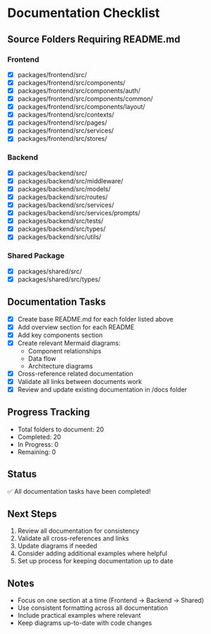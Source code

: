 # Documentation Checklist

## Source Folders Requiring README.md

### Frontend
- [x] packages/frontend/src/
- [x] packages/frontend/src/components/
- [x] packages/frontend/src/components/auth/
- [x] packages/frontend/src/components/common/
- [x] packages/frontend/src/components/layout/
- [x] packages/frontend/src/contexts/
- [x] packages/frontend/src/pages/
- [x] packages/frontend/src/services/
- [x] packages/frontend/src/stores/

### Backend
- [x] packages/backend/src/
- [x] packages/backend/src/middleware/
- [x] packages/backend/src/models/
- [x] packages/backend/src/routes/
- [x] packages/backend/src/services/
- [x] packages/backend/src/services/prompts/
- [x] packages/backend/src/tests/
- [x] packages/backend/src/types/
- [x] packages/backend/src/utils/

### Shared Package
- [x] packages/shared/src/
- [x] packages/shared/src/types/

## Documentation Tasks
- [x] Create base README.md for each folder listed above
- [x] Add overview section for each README
- [x] Add key components section
- [x] Create relevant Mermaid diagrams:
  - Component relationships
  - Data flow
  - Architecture diagrams
- [x] Cross-reference related documentation
- [x] Validate all links between documents work
- [x] Review and update existing documentation in /docs folder

## Progress Tracking
- Total folders to document: 20
- Completed: 20
- In Progress: 0
- Remaining: 0

## Status
✅ All documentation tasks have been completed!

## Next Steps
1. Review all documentation for consistency
2. Validate all cross-references and links
3. Update diagrams if needed
4. Consider adding additional examples where helpful
5. Set up process for keeping documentation up to date

## Notes
- Focus on one section at a time (Frontend -> Backend -> Shared)
- Use consistent formatting across all documentation
- Include practical examples where relevant
- Keep diagrams up-to-date with code changes
